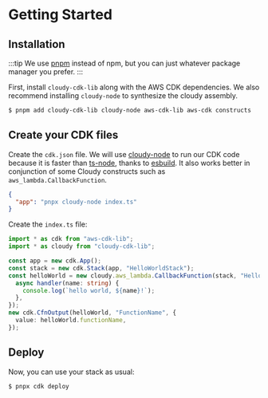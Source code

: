 # Getting Started

## Installation

:::tip
We use [pnpm](https://pnpm.io/) instead of npm, but you can just whatever package manager you prefer.
:::

First, install `cloudy-cdk-lib` along with the AWS CDK dependencies. We also recommend installing `cloudy-node` to synthesize the cloudy assembly.

```bash
$ pnpm add cloudy-cdk-lib cloudy-node aws-cdk-lib aws-cdk constructs
```

## Create your CDK files

Create the `cdk.json` file. We will use [cloudy-node](https://github.com/skyrpex/cloudy-node) to run our CDK code because it is faster than [ts-node](https://github.com/TypeStrong/ts-node), thanks to [esbuild](https://github.com/evanw/esbuild). It also works better in conjunction of some Cloudy constructs such as `aws_lambda.CallbackFunction`.

```json
{
  "app": "pnpx cloudy-node index.ts"
}
```

Create the `index.ts` file:

```ts
import * as cdk from "aws-cdk-lib";
import * as cloudy from "cloudy-cdk-lib";

const app = new cdk.App();
const stack = new cdk.Stack(app, "HelloWorldStack");
const helloWorld = new cloudy.aws_lambda.CallbackFunction(stack, "HelloWorld", {
  async handler(name: string) {
    console.log(`hello world, ${name}!`);
  },
});
new cdk.CfnOutput(helloWorld, "FunctionName", {
  value: helloWorld.functionName,
});
```

## Deploy

Now, you can use your stack as usual:

```bash
$ pnpx cdk deploy
```
